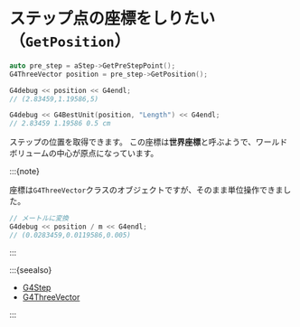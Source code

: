 # ステップ点の座標をしりたい（``GetPosition``）

```cpp
auto pre_step = aStep->GetPreStepPoint();
G4ThreeVector position = pre_step->GetPosition();

G4debug << position << G4endl;
// (2.83459,1.19586,5)

G4debug << G4BestUnit(position, "Length") << G4endl;
// 2.83459 1.19586 0.5 cm
```

ステップの位置を取得できます。
この座標は**世界座標**と呼ぶようで、ワールドボリュームの中心が原点になっています。

:::{note}

座標は``G4ThreeVector``クラスのオブジェクトですが、そのまま単位操作できました。

```cpp
// メートルに変換
G4debug << position / m << G4endl;
// (0.0283459,0.0119586,0.005)
```

:::

:::{seealso}

- [G4Step](https://geant4.kek.jp/Reference/11.2.0/classG4Step.html)
- [G4ThreeVector](https://geant4.kek.jp/Reference/11.2.0/classCLHEP_1_1Hep3Vector.html)

:::
